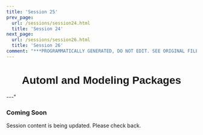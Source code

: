 ```yaml
---
title: 'Session 25'
prev_page:
  url: /sessions/session24.html
  title: 'Session 24'
next_page:
  url: /sessions/session26.html
  title: 'Session 26'
comment: "***PROGRAMMATICALLY GENERATED, DO NOT EDIT. SEE ORIGINAL FILES IN /content***"
---
```

<h1  style="font-family:  Verdana,  Geneva,  sans-serif;  text-align:center">Automl  and  Modeling  Packages</h1> 
---" 
 
###  Coming  Soon 
 
Session  content  is  being  updated.  Please  check  back.
